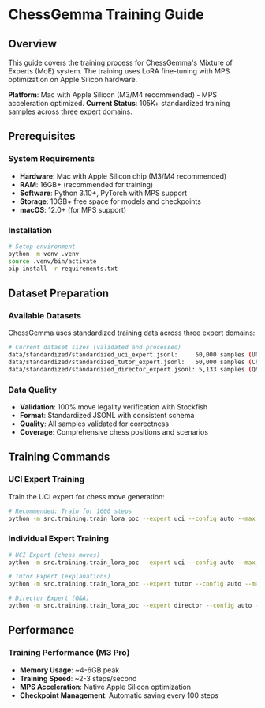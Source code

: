 # ChessGemma Training Guide

## Overview

This guide covers the training process for ChessGemma's Mixture of Experts (MoE) system. The training uses LoRA fine-tuning with MPS optimization on Apple Silicon hardware.

**Platform**: Mac with Apple Silicon (M3/M4 recommended) - MPS acceleration optimized.
**Current Status**: 105K+ standardized training samples across three expert domains.

## Prerequisites

### System Requirements
- **Hardware**: Mac with Apple Silicon chip (M3/M4 recommended)
- **RAM**: 16GB+ (recommended for training)
- **Software**: Python 3.10+, PyTorch with MPS support
- **Storage**: 10GB+ free space for models and checkpoints
- **macOS**: 12.0+ (for MPS support)

### Installation
```bash
# Setup environment
python -m venv .venv
source .venv/bin/activate
pip install -r requirements.txt
```

## Dataset Preparation

### Available Datasets
ChessGemma uses standardized training data across three expert domains:

```bash
# Current dataset sizes (validated and processed)
data/standardized/standardized_uci_expert.jsonl:     50,000 samples (UCI move generation)
data/standardized/standardized_tutor_expert.jsonl:   50,000 samples (Chess explanations)
data/standardized/standardized_director_expert.jsonl: 5,133 samples (Q&A reasoning)
```

### Data Quality
- **Validation**: 100% move legality verification with Stockfish
- **Format**: Standardized JSONL with consistent schema
- **Quality**: All samples validated for correctness
- **Coverage**: Comprehensive chess positions and scenarios

## Training Commands

### UCI Expert Training
Train the UCI expert for chess move generation:

```bash
# Recommended: Train for 1600 steps
python -m src.training.train_lora_poc --expert uci --config auto --max_steps_override 1600 --disable_eval
```

### Individual Expert Training

```bash
# UCI Expert (chess moves)
python -m src.training.train_lora_poc --expert uci --config auto --max_steps_override 1000 --disable_eval

# Tutor Expert (explanations)
python -m src.training.train_lora_poc --expert tutor --config auto --max_steps_override 1000 --disable_eval

# Director Expert (Q&A)
python -m src.training.train_lora_poc --expert director --config auto --max_steps_override 1000 --disable_eval
```

## Performance

### Training Performance (M3 Pro)
- **Memory Usage**: ~4-6GB peak
- **Training Speed**: ~2-3 steps/second
- **MPS Acceleration**: Native Apple Silicon optimization
- **Checkpoint Management**: Automatic saving every 100 steps
